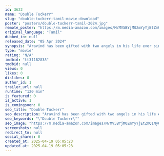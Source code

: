 ```yaml
---
id: 3622
name: "Double Tuckerr"
slug: "double-tuckerr-tamil-movie-download"
poster: "posters/double-tuckerr-tamil-2024.jpg"
remote_poster: "https://m.media-amazon.com/images/M/MV5BYjM0ZmYyYjEtZmQ1Ny00OGQ0LWExY2QtZGUwMjgzMDkzMTJjXkEyXkFqcGc@._V1_SX300.jpg"
original_language: "Tamil"
dubbed_in: null
released_date: "05 Apr 2024"
synopsis: "Aravind has been gifted with two angels in his life ever since his birth. However, his life dramatically changes forever when one of the angels commits an error that accidentally costs him his life, resulting in his untimely demise."
type: "movie"
rating: "N/A"
imdbid: "tt31182838"
tmdbid: null
views: 0
likes: 0
dislikes: 0
author_id: 1
trailer_url: null
runtime: "120 min"
is_featured: 0
is_active: 1
is_comingsoon: 0
seo_title: "Double Tuckerr"
seo_description: "Aravind has been gifted with two angels in his life ever since his birth. However, his life dramatically changes forever when one of the angels commits an error that accidentally costs him his life, resulting in his untimely demise."
seo_keywords: "\"Double Tuckerr\""
seo_image: "https://m.media-amazon.com/images/M/MV5BYjM0ZmYyYjEtZmQ1Ny00OGQ0LWExY2QtZGUwMjgzMDkzMTJjXkEyXkFqcGc@._V1_SX300.jpg"
screenshots: null
redirect_to: null
social_shares: 0
created_at: 2025-04-19 05:05:23
updated_at: 2025-04-19 05:05:23
---
```


